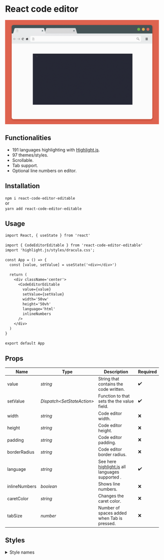 # React code editor

![mockup](https://github.com/DanielPereod/react-code-editor-editable/blob/master/assets/mockup.gif)

## Functionalities

- 191 languages highlighting with [Highlight.js](https://highlightjs.org/).
- 97 themes/styles.
- Scrollable.
- Tab support.
- Optional line numbers on editor.


## Installation

`npm i react-code-editor-editable`
</br>
or
</br>
`yarn add react-code-editor-editable`


## Usage
```JSX
import React, { useState } from 'react'

import { CodeEditorEditable } from 'react-code-editor-editable'
import 'highlight.js/styles/dracula.css';

const App = () => {
  const [value, setValue] = useState('<div></div>')

  return (
    <div className='center'>
      <CodeEditorEditable
        value={value}
        setValue={setValue}
        width='50vw'
        height='50vh'
        language='html'
        inlineNumbers
      />
    </div>
  )
}

export default App
```

## Props

| Name          | Type                               | Description                                                                             | Required |
| ------------- | ---------------------------------- | --------------------------------------------------------------------------------------- | -------- |
| value         | _string_                           | String that contains the code written.                                                  | ✔️       |
| setValue      | _Dispatch<SetStateAction<string>>_ | Function to that sets the the value field.                                              | ✔️       |
| width         | _string_                           | Code editor width.                                                                      | ❌       |
| height        | _string_                           | Code editor height.                                                                     | ❌       |
| padding       | _string_                           | Code editor padding.                                                                    | ❌       |
| borderRadius  | _string_                           | Code editor border radius.                                                              | ❌       |
| language      | _string_                           | See here [highlight.js](https://highlightjs.org/static/demo/) all languages supported . | ✔️       |
| inlineNumbers | _boolean_                          | Shows line numbers.                                                                     | ❌       |
| caretColor    | _string_                           | Changes the caret color.                                                                | ❌       |
| tabSize       | _number_                           | Number of spaces added when Tab is pressed.                                             | ❌       |


## Styles
<details>
<summary>Style names</summary>
</br>
<ul>
<li>a11y-dark</li>
<li>a11y-light</li>
<li>agate</li>
<li>an-old-hope</li>
<li>androidstudio</li>
<li>arduino-light</li>
<li>arta</li>
<li>ascetic</li>
<li>atelier-cave-dark</li>
<li>atelier-cave-light</li>
<li>atelier-dune-dark</li>
<li>atelier-dune-light</li>
<li>atelier-estuary-dark</li>
<li>atelier-estuary-light</li>
<li>atelier-forest-dark</li>
<li>atelier-forest-light</li>
<li>atelier-heath-dark</li>
<li>atelier-heath-light</li>
<li>atelier-lakeside-dark</li>
<li>atelier-lakeside-light</li>
<li>atelier-plateau-dark</li>
<li>atelier-plateau-light</li>
<li>atelier-savanna-dark</li>
<li>atelier-savanna-light</li>
<li>atelier-seaside-dark</li>
<li>atelier-seaside-light</li>
<li>atelier-sulphurpool-dark</li>
<li>atelier-sulphurpool-light</li>
<li>atom-one-dark-reasonable</li>
<li>atom-one-dark</li>
<li>atom-one-light</li>
<li>brown-paper</li>
<li>codepen-embed</li>
<li>color-brewer</li>
<li>darcula</li>
<li>dark</li>
<li>default</li>
<li>docco</li>
<li>dracula</li>
<li>far</li>
<li>foundation</li>
<li>github-gist</li>
<li>github</li>
<li>gml</li>
<li>googlecode</li>
<li>gradient-dark</li>
<li>gradient-light</li>
<li>grayscale</li>
<li>gruvbox-dark</li>
<li>gruvbox-light</li>
<li>hopscotch</li>
<li>hybrid</li>
<li>idea</li>
<li>ir-black</li>
<li>isbl-editor-dark</li>
<li>isbl-editor-light</li>
<li>kimbie.dark</li>
<li>kimbie.light</li>
<li>lightfair</li>
<li>lioshi</li>
<li>magula</li>
<li>mono-blue</li>
<li>monokai-sublime</li>
<li>monokai</li>
<li>night-owl</li>
<li>nnfx-dark</li>
<li>nnfx</li>
<li>nord</li>
<li>obsidian</li>
<li>ocean</li>
<li>paraiso-dark</li>
<li>paraiso-light</li>
<li>pojoaque</li>
<li>purebasic</li>
<li>qtcreator_dark</li>
<li>qtcreator_light</li>
<li>railscasts</li>
<li>rainbow</li>
<li>routeros</li>
<li>school-book</li>
<li>shades-of-purple</li>
<li>solarized-dark</li>
<li>solarized-light</li>
<li>srcery</li>
<li>stackoverflow-dark</li>
<li>stackoverflow-light</li>
<li>sunburst</li>
<li>tomorrow-night-blue</li>
<li>tomorrow-night-bright</li>
<li>tomorrow-night-eighties</li>
<li>tomorrow-night</li>
<li>tomorrow</li>
<li>vs</li>
<li>vs2015</li>
<li>xcode</li>
<li>xt256</li>
<li>zenburn</li>
</ul>
</details>
